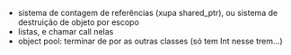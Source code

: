 - sistema de contagem de referências (xupa shared\_ptr), ou sistema de destruição de objeto por escopo
- listas, e chamar call nelas
- object pool: terminar de por as outras classes (só tem Int nesse trem...)
